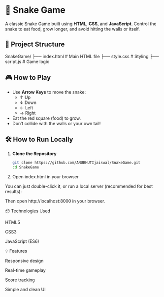 # 🐍 Snake Game

A classic Snake Game built using **HTML**, **CSS**, and **JavaScript**. Control the snake to eat food, grow longer, and avoid hitting the walls or itself.

## 📁 Project Structure
SnakeGame/ ├── index.html       # Main HTML file ├── style.css        # Styling ├── script.js        # Game logic
## 🎮 How to Play

- Use **Arrow Keys** to move the snake:
  - ↑ Up
  - ↓ Down
  - ← Left
  - → Right
- Eat the red square (food) to grow.
- Don’t collide with the walls or your own tail!

## 🛠️ How to Run Locally

1. **Clone the Repository**
   ```bash
   git clone https://github.com/ANUBHUTIjaiswal/SnakeGame.git
   cd SnakeGame

2. Open index.html in your browser

You can just double-click it, or run a local server (recommended for best results):

Then open http://localhost:8000 in your browser.

📦 Technologies Used

HTML5

CSS3

JavaScript (ES6)


💡 Features

Responsive design

Real-time gameplay

Score tracking

Simple and clean UI
